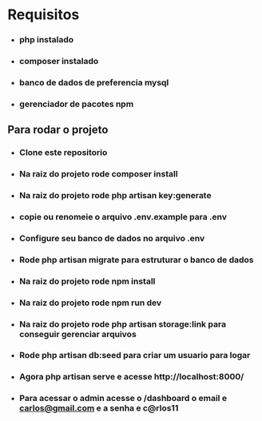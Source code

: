 # Requisitos
* ### php instalado
* ### composer instalado
* ### banco de dados de preferencia mysql
* ### gerenciador de pacotes npm

## Para rodar o projeto
* ### Clone este repositorio
* ### Na raiz do projeto rode **composer install**
* ### Na raiz do projeto rode **php artisan key:generate**
* ### copie ou renomeie o arquivo **.env.example** para **.env**
* ### Configure seu banco de dados no arquivo **.env**
* ### Rode **php artisan migrate** para estruturar o banco de dados 
* ### Na raiz do projeto rode **npm install**
* ### Na raiz do projeto rode **npm run dev**
* ### Na raiz do projeto rode **php artisan storage:link** para conseguir gerenciar arquivos
* ### Rode **php artisan db:seed** para criar um usuario para logar
* ### Agora **php artisan serve** e acesse **http://localhost:8000/**
* ### Para acessar o admin acesse o **/dashboard** o email e **carlos@gmail.com** e a senha e **c@rlos11**